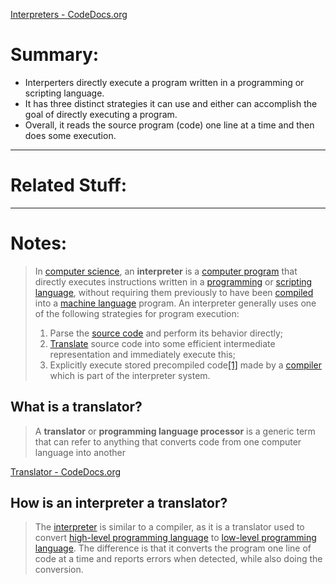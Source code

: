 [Interpreters - CodeDocs.org](https://codedocs.org/what-is/interpreter-computing)
# Summary:
- Interperters directly execute a program written in a programming or scripting language.
- It has three distinct strategies it can use and either can accomplish the goal of directly executing a program.
- Overall, it reads the source program (code) one line at a time and then does some execution.
---
# Related Stuff:

---
# Notes:
> In [computer science](https://codedocs.org/what-is/computer-science "Computer science"), an **interpreter** is a [computer program](https://codedocs.org/what-is/computer-program "Computer program") that directly executes instructions written in a [programming](https://codedocs.org/what-is/programming-language "Programming language") or [scripting language](https://codedocs.org/what-is/scripting-language "Scripting language"), without requiring them previously to have been [compiled](https://codedocs.org/what-is/compiler "Compiler") into a [machine language](https://codedocs.org/what-is/machine-language "Machine language") program. An interpreter generally uses one of the following strategies for program execution:
>1.  Parse the [source code](https://codedocs.org/what-is/source-code "Source code") and perform its behavior directly;
>2.  [Translate](https://codedocs.org/what-is/translator-computing "Translator (computing)") source code into some efficient intermediate representation and immediately execute this;
>3.  Explicitly execute stored precompiled code[[1]](https://codedocs.org/what-is/interpreter-computing#cite_note-1) made by a [compiler](https://codedocs.org/what-is/compiler "Compiler") which is part of the interpreter system.

## What is  a translator?
> A **translator** or **programming language processor** is a generic term that can refer to anything that converts code from one computer language into another

[Translator - CodeDocs.org](https://codedocs.org/what-is/translator-computing)
## How is an interpreter a translator?
> The [interpreter](https://codedocs.org/what-is/interpreter-computing "Interpreter (computing)") is similar to a compiler, as it is a translator used to convert [high-level programming language](https://codedocs.org/what-is/high-level-programming-language "High-level programming language") to [low-level programming language](https://codedocs.org/what-is/low-level-programming-language "Low-level programming language"). The difference is that it converts the program one line of code at a time and reports errors when detected, while also doing the conversion.